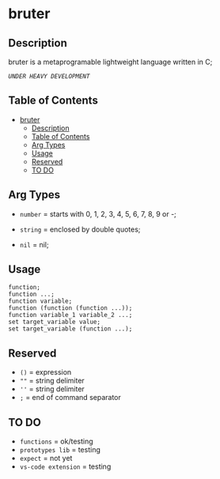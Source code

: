 
# bruter

## Description


bruter is a metaprogramable lightweight language written in C;

*`UNDER HEAVY DEVELOPMENT`*

## Table of Contents

- [bruter](#bruter)
  - [Description](#description)
  - [Table of Contents](#table-of-contents)
  - [Arg Types](#arg-types)
  - [Usage](#usage)
  - [Reserved](#reserved)
  - [TO DO](#to-do)
  
## Arg Types

- `number` = starts with 0, 1, 2, 3, 4, 5, 6, 7, 8, 9 or -;

- `string` = enclosed by double quotes;

- `nil` = nil;

## Usage

    function;
    function ...;
    function variable;
    function (function (function ...));
    function variable_1 variable_2 ...;
    set target_variable value; 
    set target_variable (function ...);
    
## Reserved

- `()` = expression
- `""` = string delimiter
- `''` = string delimiter
- `;` = end of command separator

## TO DO

- `functions` = ok/testing
- `prototypes lib` = testing
- `expect` = not yet
- `vs-code extension` = testing
